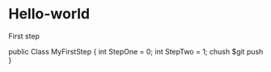 # Hello-world
First step

public Class MyFirstStep {
int StepOne = 0;
int StepTwo = 1;
chush
$git push
}
